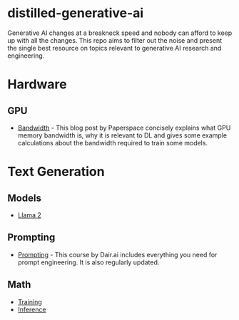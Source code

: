 # distilled-generative-ai
Generative AI changes at a breakneck speed and nobody can afford to keep up with all the changes. This repo aims to filter out the noise and present the single best resource on topics relevant to generative AI research and engineering.  
# Hardware
## GPU
- [Bandwidth](https://blog.paperspace.com/gpu-memory-bandwidth/) - This blog post by Paperspace concisely explains what GPU memory bandwidth is, why it is relevant to DL and gives some example calculations about the bandwidth required to train some models. 

# Text Generation
## Models
- [Llama 2](https://ai.meta.com/llama/get-started/)
## Prompting
- [Prompting](https://www.promptingguide.ai/) - This course by Dair.ai includes everything you need for prompt engineering. It is also regularly updated.
## Math
- [Training](https://blog.eleuther.ai/transformer-math/)
- [Inference](https://kipp.ly/transformer-inference-arithmetic/)
